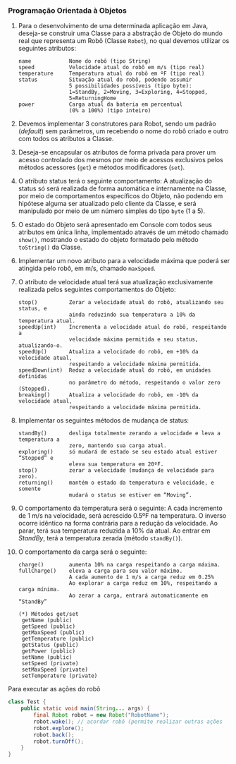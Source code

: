 ### Programação Orientada à Objetos

1. Para o desenvolvimento de uma determinada aplicação em Java, deseja-se construir
   uma Classe para a abstração de Objeto do mundo real que representa um Robô
   (Classe `Robot`), no qual devemos utilizar os seguintes atributos:

    ```
    name            Nome do robô (tipo String)
    speed           Velocidade atual do robô em m/s (tipo real)
    temperature     Temperatura atual do robô em ºF (tipo real)
    status          Situação atual do robô, podendo assumir
                    5 possibilidades possíveis (tipo byte):
                    1=StandBy, 2=Moving, 3=Exploring, 4=Stopped,
                    5=ReturningHome
    power           Carga atual da bateria em percentual
                    (0% a 100%) (tipo inteiro)
    ```

2. Devemos implementar 3 construtores para Robot, sendo um padrão (_default_) sem
   parâmetros, um recebendo o nome do robô criado e outro com todos os atributos
   a Classe.

3. Deseja-se encapsular os atributos de forma privada para prover um acesso
   controlado dos mesmos por meio de acessos exclusivos pelos métodos acessores
   (`get`) e métodos modificadores (`set`).

4. O atributo status terá o seguinte comportamento: A atualização do status só
   será realizada de forma automática e internamente na Classe, por meio de
   comportamentos específicos do Objeto, não podendo em hipótese alguma ser
   atualizado pelo cliente da Classe, e será manipulado por meio de um número
   simples do tipo `byte` (1 a 5).

5. O estado do Objeto será apresentado em Console com todos seus atributos em
   única linha, implementado através de um método chamado `show()`, mostrando
   o estado do objeto formatado pelo método `toString()` da Classe.

6. Implementar um novo atributo para a velocidade máxima que poderá ser atingida
   pelo robô, em m/s, chamado `maxSpeed`.

7. O atributo de velocidade atual terá sua atualização exclusivamente realizada
   pelos seguintes comportamentos do Objeto:

    ```
    stop()          Zerar a velocidade atual do robô, atualizando seu status, e
                    ainda reduzindo sua temperatura a 10% da temperatura atual.
    speedUp(int)    Incrementa a velocidade atual do robô, respeitando a
                    velocidade máxima permitida e seu status, atualizando-o.
    speedUp()       Atualiza a velocidade do robô, em +10% da velocidade atual,
                    respeitando a velocidade máxima permitida.
    speedDown(int)  Reduz a velocidade atual do robô, em unidades definidas
                    no parâmetro do método, respeitando o valor zero (Stopped).
    breaking()      Atualiza a velocidade do robô, em -10% da velocidade atual,
                    respeitando a velocidade máxima permitida.
    ```

8. Implementar os seguintes métodos de mudança de status:

    ```
    standBy()       desliga totalmente zerando a velocidade e leva a temperatura a
                    zero, mantendo sua carga atual.
    exploring()     só mudará de estado se seu estado atual estiver “Stopped” e
                    eleva sua temperatura em 20ºF.
    stop()          zerar a velocidade (mudança de velocidade para zero).
    returning()     mantém o estado da temperatura e velocidade, e somente
                    mudará o status se estiver em “Moving”.
    ```

9. O comportamento da temperatura será o seguinte:
   A cada incremento de 1 m/s na velocidade, será acrescido 0.5ºF na temperatura.
   O inverso ocorre idêntico na forma contrária para a redução da velocidade.
   Ao parar, terá sua temperatura reduzida a 10% da atual.
   Ao entrar em _StandBy_, terá a temperatura zerada (método `standBy()`).

10. O comportamento da carga será o seguinte:

    ```
    charge()        aumenta 10% na carga respeitando a carga máxima.
    fullCharge()    eleva a carga para seu valor máximo.
                    A cada aumento de 1 m/s a carga reduz em 0.25%
                    Ao explorar a carga reduz em 10%, respeitando a carga mínima.
                    Ao zerar a carga, entrará automaticamente em “StandBy”
    
    (*) Métodos get/set
     getName (public)
     getSpeed (public)
     getMaxSpeed (public)
     getTemperature (public)
     getStatus (public)
     getPower (public)
     setName (public)
     setSpeed (private)
     setMaxSpeed (private)
     setTemperature (private) 
    ```

Para executar as ações do robô

```Java
class Test {
    public static void main(String... args) {
        final Robot robot = new Robot("RobotName");
        robot.wake(); // acordar robô (permite realizar outras ações
        robot.explore();
        robot.back();
        robot.turnOff();
    }
}
```
